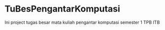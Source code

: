 # TuBesPengantarKomputasi
Ini project tugas besar mata kuliah pengantar komputasi semester 1 TPB ITB
